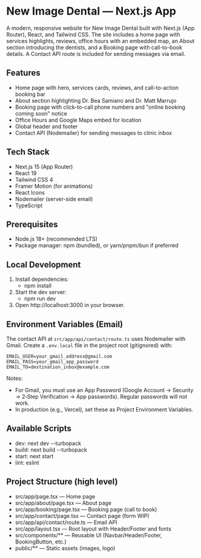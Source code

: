 # New Image Dental — Next.js App

A modern, responsive website for New Image Dental built with Next.js (App Router), React, and Tailwind CSS. The site includes a home page with services highlights, reviews, office hours with an embedded map, an About section introducing the dentists, and a Booking page with call-to-book details. A Contact API route is included for sending messages via email.

## Features
- Home page with hero, services cards, reviews, and call-to-action booking bar
- About section highlighting Dr. Bea Samiano and Dr. Matt Marrujo
- Booking page with click-to-call phone numbers and "online booking coming soon" notice
- Office Hours and Google Maps embed for location
- Global header and footer
- Contact API (Nodemailer) for sending messages to clinic inbox

## Tech Stack
- Next.js 15 (App Router)
- React 19
- Tailwind CSS 4
- Framer Motion (for animations)
- React Icons
- Nodemailer (server-side email)
- TypeScript

## Prerequisites
- Node.js 18+ (recommended LTS)
- Package manager: npm (bundled), or yarn/pnpm/bun if preferred

## Local Development
1. Install dependencies:
   - npm install
2. Start the dev server:
   - npm run dev
3. Open http://localhost:3000 in your browser.

## Environment Variables (Email)
The contact API at `src/app/api/contact/route.ts` uses Nodemailer with Gmail. Create a `.env.local` file in the project root (gitignored) with:

```
EMAIL_USER=your_gmail_address@gmail.com
EMAIL_PASS=your_gmail_app_password
EMAIL_TO=destination_inbox@example.com
```

Notes:
- For Gmail, you must use an App Password (Google Account -> Security -> 2‑Step Verification -> App passwords). Regular passwords will not work.
- In production (e.g., Vercel), set these as Project Environment Variables.

## Available Scripts
- dev: next dev --turbopack
- build: next build --turbopack
- start: next start
- lint: eslint

## Project Structure (high level)
- src/app/page.tsx — Home page
- src/app/about/page.tsx — About page
- src/app/booking/page.tsx — Booking page (call to book)
- src/app/contact/page.tsx — Contact page (form WIP)
- src/app/api/contact/route.ts — Email API
- src/app/layout.tsx — Root layout with Header/Footer and fonts
- src/components/** — Reusable UI (Navbar/Header/Footer, BookingButton, etc.)
- public/** — Static assets (images, logo)


